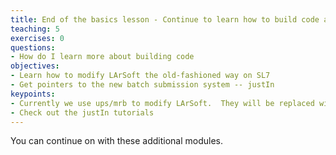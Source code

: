 ```yaml
---
title: End of the basics lesson - Continue to learn how to build code and submit batch jobs
teaching: 5
exercises: 0
questions:
- How do I learn more about building code
objectives:  
- Learn how to modify LArSoft the old-fashioned way on SL7
- Get pointers to the new batch submission system -- justIn
keypoints:
- Currently we use ups/mrb to modify LArSoft.  They will be replaced with spack modules soon but if you have work to do now, this is how to do it.
- Check out the justIn tutorials
---
```


You can continue on with these additional modules.  